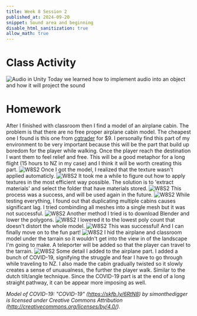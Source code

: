 ```yaml
---
title: Week 8 Session 2
published_at: 2024-09-20
snippet: Sound area and beginning
disable_html_sanitization: true
allow_math: true
---
```


# Class Activity
![Audio in Unity](W8S2_1.png)
Today we learned how to implement audio into an object and how it will project the sound

# Homework
After I finished with classroom then I find a model of an airplane cabin. The problem is that there are no free proper airplane cabin model. The cheapest one I found is this one from [cgtrader](https://www.cgtrader.com/3d-models/aircraft/commercial-aircraft/airplane-interior-cabin-890946d6-e9de-4586-a137-0fd7ba8f04b2) for $9. I personally find this part of my environment to be very important because this will be the part that build up boredom for the player while walking. Once the player reach the destination I want them to feel relief and free. This will be a good metaphor for a long flight (15 hours to NZ in my case) and I think it will be worth creating this part.
![W8S2](W8S2_3.png)
Once I got the model, I realized that the texture wasn't applied automaticly.
![W8S2](W8S2_4.png)
It took me a while to figure out how to apply textures in the most efficient way possible. The solution is to 'extract materials' and select the folder that have materials stored.
![W8S2](W8S2_5.png)
This process was a success, and will be used again in the future.
![W8S2](W8S2_6.png)
While testing everything, I found out that duplicating multiple cabins causes significant lag. I tried combinding all meshes into a single mesh but it was not successful.
![W8S2](W8S2_14.png)
Another method I tried is to download Blender and lower the polygons.
![W8S2](W8S2_15.png)
I lowered it to the lowest poly count that doesn't distort the whole model.
![W8S2](W8S2_16.png)
This was successful! And I can finally move on to the fun part!
![W8S2](W8S2_17.png)
I hid the airplane and classroom model under the tarrain so it wouldn't get into the view in of the landscape I'm going to make. A teleporter will be added so that the player can travel to the tarrain.
![W8S2](W8S2_18.png)
Some detail I added to the airplane part. I added a bunch of COVID-19, signifying the struggle and fear I have to go through while traveling to NZ. I also made the cabin gradually twisted so it slowly creates a sense of unuaualness, the further the player walk. Similar to the dutch tilt/angle technique. Since the COVID-19 part is at the end of a long straight pathway, it can be appear more imposing as well.

*Model of COVID-19: "COVID-19" (https://skfb.ly/6RtN8) by simonthedigger is licensed under Creative Commons Attribution (http://creativecommons.org/licenses/by/4.0/).*